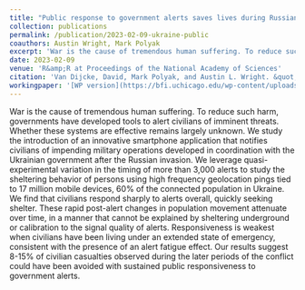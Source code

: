 ```yaml
---
title: "Public response to government alerts saves lives during Russian invasion of Ukraine"
collection: publications
permalink: /publication/2023-02-09-ukraine-public
coauthors: Austin Wright, Mark Polyak
excerpt: 'War is the cause of tremendous human suffering. To reduce such harm, governments have developed tools to alert civilians of imminent threats. Whether these systems are effective remains largely unknown. We study the introduction of an innovative smartphone application that notifies civilians of impending military operations developed in coordination with the Ukrainian government after the Russian invasion. We leverage quasi-experimental variation in the timing of more than 3,000 alerts to study the sheltering behavior of persons using high frequency geolocation pings tied to 17 million mobile devices, 60% of the connected population in Ukraine. We find that civilians respond sharply to alerts overall, quickly seeking shelter. These rapid post-alert changes in population movement attenuate over time, in a manner that cannot be explained by sheltering underground or calibration to the signal quality of alerts. Responsiveness is weakest when civilians have been living under an extended state of emergency, consistent with the presence of an alert fatigue effect. Our results suggest 8-15% of civilian casualties observed during the later periods of the conflict could have been avoided with sustained public responsiveness to government alerts.'
date: 2023-02-09
venue: 'R&amp;R at Proceedings of the National Academy of Sciences'
citation: 'Van Dijcke, David, Mark Polyak, and Austin L. Wright. &quot;Civil Response to Government Alerts Declines During Russian Invasion of Ukraine.&quot; (2022).'
workingpaper: '[WP version](https://bfi.uchicago.edu/wp-content/uploads/2022/10/BFI_WP_2022-148.pdf)'
---
```

War is the cause of tremendous human suffering. To reduce such harm, governments have developed tools to alert civilians of imminent threats. Whether these systems are effective remains largely unknown. We study the introduction of an innovative smartphone application that notifies civilians of impending military operations developed in coordination with the Ukrainian government after the Russian invasion. We leverage quasi-experimental variation in the timing of more than 3,000 alerts to study the sheltering behavior of persons using high frequency geolocation pings tied to 17 million mobile devices, 60% of the connected population in Ukraine. We find that civilians respond sharply to alerts overall, quickly seeking shelter. These rapid post-alert changes in population movement attenuate over time, in a manner that cannot be explained by sheltering underground or calibration to the signal quality of alerts. Responsiveness is weakest when civilians have been living under an extended state of emergency, consistent with the presence of an alert fatigue effect. Our results suggest 8-15% of civilian casualties observed during the later periods of the conflict could have been avoided with sustained public responsiveness to government alerts.
